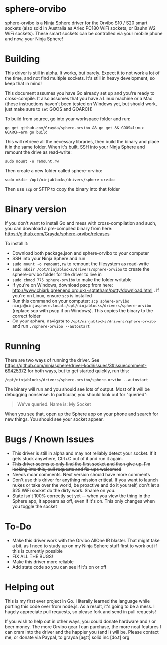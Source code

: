 sphere-orvibo
=============

sphere-orvibo is a Ninja Sphere driver for the Orvibo S10 / S20 smart sockets (also sold in Australia as Arlec PC180 WiFi sockets, or Bauhn W2 WiFi sockets). These smart sockets can be controlled via your mobile phone and now, your Ninja Sphere!

Building
============

This driver is still in alpha. It works, but barely. Expect it to not work a lot of the time, and not find multiple sockets. It's still in heavy development, so keep that in mind!

This document assumes you have Go already set up and you're ready to cross-compile. It also assumes that you have a Linux machine or a Mac (these instructions haven't been tested on Windows yet, but should work, just make sure to `set` GOOS and GOARCH)

To build from source, go into your workspace folder and run:

`go get github.com/Grayda/sphere-orvibo && go get && GOOS=linux GOARCH=arm go build`

This will retrieve all the necessary libraries, then build the binary and place it in the same folder. When it's built, SSH into your Ninja Sphere and remount the drive as read-write:

`sudo mount -o remount,rw`

Then create a new folder called sphere-orvibo:

`sudo mkdir /opt/ninjablocks/drivers/sphere-orvibo`

Then use `scp` or SFTP to copy the binary into that folder

Binary version
==============

If you don't want to install Go and mess with cross-compilation and such, you can download a pre-compiled binary from here: https://github.com/Grayda/sphere-orvibo/releases

To install it:

 - Download both package.json and sphere-orvibo to your computer
 - SSH into your Ninja Sphere and run
  - `sudo mount -o remount,rw` to remount the filesystem as read-write
  - `sudo mkdir /opt/ninjablocks/drivers/sphere-orvibo` to create the sphere-orvibo folder for the driver to live in
  - `sudo chmod 775 sphere-orvibo` to make the folder writable
  - If you're on Windows, download pscp from here: http://www.chiark.greenend.org.uk/~sgtatham/putty/download.html . If you're on Linux, ensure `scp` is installed
  - Run this command on your computer: `scp sphere-orvibo ninja@ninjasphere.local:/opt/ninjablocks/drivers/sphere-orvibo` (replace scp with pscp if on Windows). This copies the binary to the correct folder
  - On your sphere, navigate to `/opt/ninjablocks/drivers/sphere-orvibo` and run `./sphere-orvibo --autostart`

Running
=======

There are two ways of running the driver. See https://github.com/ninjasphere/driver-kodi/issues/3#issuecomment-69425372 for both ways, but to get started quickly, run this:

`/opt/ninjablocks/drivers/sphere-orvibo/sphere-orvibo --autostart`

The binary will run and you should see lots of output. Most of it will be debugging nonsense. In particular, you should look out for "queried":

> We've queried. Name is: My Socket

When you see that, open up the Sphere app on your phone and search for new things. You should see your socket appear.

Bugs / Known Issues
===================

 - This driver is still in alpha and may not reliably detect your socket. If it gets stuck anywhere, Ctrl+C out of it and run it again.
 - ~~This driver seems to only find the first socket and then give up. I'm looking into this, pull requests and fix-ups welcomed~~
 - Needs moar comments. Next version should have more comments
 - Don't use this driver for anything mission critical. If you want to launch nukes or take over the world, be proactive and do it yourself, don't let a $25 WiFi socket do the dirty work. Shame on you.
 - State isn't 100% correctly set yet -- when you view the thing in the Sphere app, it appears as off, even if it's on. This only changes when you toggle the socket


To-Do
=======


- Make this driver work with the Orvibo AllOne IR blaster. That might take a bit, as I need to study up on my Ninja Sphere stuff first to work out if this is currently possible
 - FIX ALL THE BUGS!
 - Make this driver more reliable
 - Add state code so you can see if it's on or off

 Helping out
 ===========

 This is my first ever project in Go. I literally learned the language while porting this code over from node.js. As a result, it's going to be a mess. I hugely appreciate pull requests, so please fork and send in pull requests!

 If you wish to help out in other ways, you could donate hardware and / or beer money. The more Orvibo gear I can purchase, the more neat features I can cram into the driver and the happier you (and I) will be. Please contact me, or donate via Paypal, to grayda [a@t] solid inc [do.t] org
